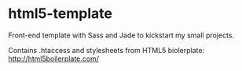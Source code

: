html5-template
==============

Front-end template with Sass and Jade to kickstart my small projects.

Contains .htaccess and stylesheets from HTML5 biolerplate: http://html5boilerplate.com/
